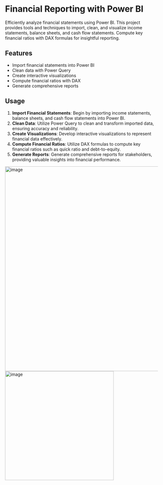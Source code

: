 # Financial Reporting with Power BI

Efficiently analyze financial statements using Power BI. This project provides tools and techniques to import, clean, and visualize income statements, balance sheets, and cash flow statements. Compute key financial ratios with DAX formulas for insightful reporting.

## Features

- Import financial statements into Power BI
- Clean data with Power Query
- Create interactive visualizations
- Compute financial ratios with DAX
- Generate comprehensive reports

## Usage

1. **Import Financial Statements**: Begin by importing income statements, balance sheets, and cash flow statements into Power BI.
2. **Clean Data**: Utilize Power Query to clean and transform imported data, ensuring accuracy and reliability.
3. **Create Visualizations**: Develop interactive visualizations to represent financial data effectively.
4. **Compute Financial Ratios**: Utilize DAX formulas to compute key financial ratios such as quick ratio and debt-to-equity.
5. **Generate Reports**: Generate comprehensive reports for stakeholders, providing valuable insights into financial performance.

<img width="672" alt="image" src="https://github.com/vaishnavi-jaishwal/Financial-Reporting-Dashboard-with-Power-BI/assets/163410917/aafcd868-5525-4a1b-934e-4c3b67f11f09">
<img width="358" alt="image" src="https://github.com/vaishnavi-jaishwal/Financial-Reporting-Dashboard-with-Power-BI/assets/163410917/014b0342-05fc-4791-8007-934c594a92b3">
